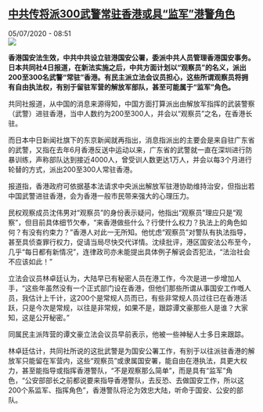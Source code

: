 <!--1593935696000-->
[中共传将派300武警常驻香港或具“监军”港警角色](http://www.rfi.fr//cn/%E6%B8%AF%E6%BE%B3%E5%8F%B0/20200705-%E4%B8%AD%E5%85%B1%E4%BC%A0%E5%B0%86%E6%B4%BE300%E6%AD%A6%E8%AD%A6%E5%B8%B8%E9%A9%BB%E9%A6%99%E6%B8%AF%E6%88%96%E5%85%B7-%E7%9B%91%E5%86%9B-%E6%B8%AF%E8%AD%A6%E8%A7%92%E8%89%B2)
------

<div>05/07/2020 - 08:51</div><img src="https://s.rfi.fr/media/display/a9306a44-be8b-11ea-ada8-005056a98db9/w:310/p:16x9/2020-07-01T000000Z_298403845_RC2GKH9QVWJK_RTRMADP_3_HONGKONG-PROTESTS-ANNIVERSARY.JPG"><p><strong>香港国安法生效，中共中共设立驻港国安公署，委派中共人员管理香港国安事务。日本共同社4日报道，在新法实施之后，中共方面计划以“观察员”的名义，派出200至300名武警“常驻”香港。有民主派立法会议员担心，这些所谓观察员将拥有自由执法权，有别于留驻军营的解放军部队，甚至可能属于“监军”角色。</strong></p><div class="t-content__body u-clearfix"><div class="m-interstitial"></div><p>共同社报道，从中国的消息来源得知，中国方面打算派出由解放军指挥的武装警察（武警）进驻香港，当中人数约为200至300人，并会以“观察员”之名，在香港长驻。</p><p>而日本中日新闻社旗下的东京新闻就再指出，消息指派出的主要会是来自驻广东省的武警，又指在去年6月香港反送中运动以来，广东省的武警就一直在深圳进行防暴训练，声称部队达到接近4000人，曾受训人数更达1万人，并会以每3个月进行轮替的方式，派出200至300人常驻香港。</p><p>报道指，香港政府可依据基本法请求中央派出解放军驻港协助维持治安，但指出若中国武警进驻香港，会为香港一般市民带来强大的心理压力。</p><p>民权观察成员沈伟男对“观察员”的身份表示疑问，他指出“观察员”理应只是“观察”，但目前具体细节欠奉，“来香港做些什么？行使什么权力？执法上的角色如何？有没有约束力？”香港人对此一无所知。他忧虑“观察员”对警队有执法指导，甚至具侦查罪行权力，促请当局尽快交代详情。沈续批评，港区国安法公布至今，几乎“每日都有新情况”，连律政司亦未能提出具体例子解说会否犯法，“法治社会不应该如此！”</p><p>立法会议员林卓廷认为，大陆早已有秘密人员在港工作，今次是进一步增加人手，“这些年虽然没有一个正式部门设在香港，但他们那些所谓从事国安工作嘅人员，我估计上千计，这200个是常规人员而已，有些非常规人员过往已在香港活跃，只是今次是常规，以往是非常规，如果不是，跟踪谭文豪那些人是谁？大家知，这是公开秘密。”</p><p>同属民主派阵营的谭文豪立法会议员早前表示，他被一些神秘人士多日来跟踪。</p><p>林卓廷估计，共同社所说的这批武警是为国安公署工作，有别于以往派驻香港的解放军只能留在军营内，这些“观察员”或隶属国安署，能自由在港执法，具更大权力，甚至能指导或指挥香港警队，“不是观察那么简单”，而是具有“监军”角色，“公安部部长之前都说要来指导香港警队，去反恐、去做国安工作，所以这200个系监军、指挥角色”，香港警队将沦为效忠大陆，听命于国安、公安的部队。</p><div class="o-self-promo o-self-promo--nl o-self-promo--hidden" data-selfpromo-newsletter></div><div class="o-self-promo o-self-promo--app o-self-promo--hidden" data-selfpromo-app></div></div>
